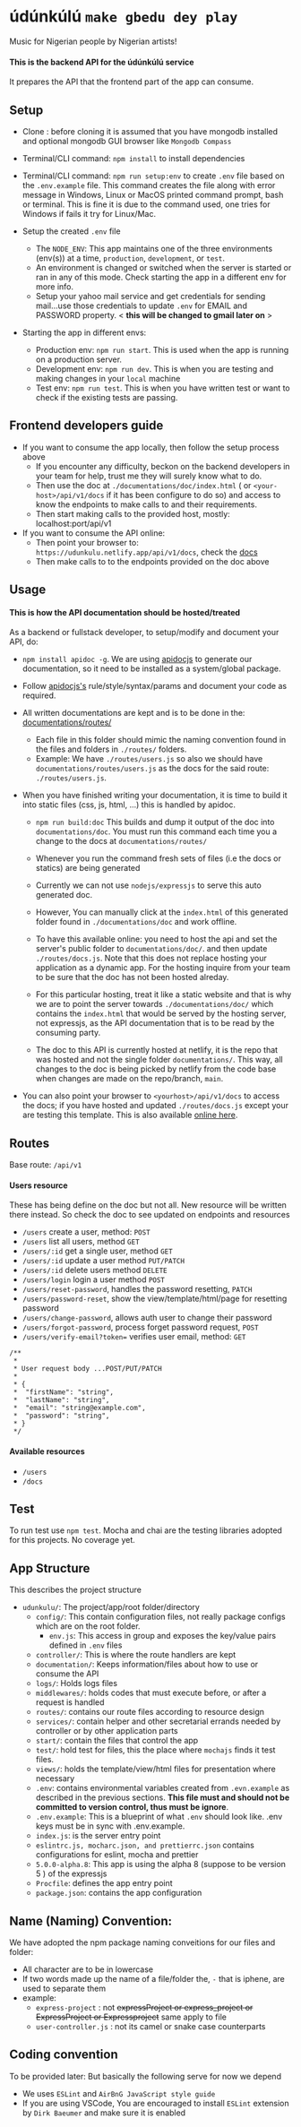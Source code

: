 # údúnkúlú  ```make gbedu dey play```
Music for Nigerian people by Nigerian artists!

#### This is the backend API for the údúnkúlú service
It prepares the API that the frontend part of the app can consume.

## Setup
- Clone : before cloning it is assumed that you have mongodb installed and optional mongodb GUI browser like `Mongodb Compass`
- Terminal/CLI command: `npm install` to install dependencies
- Terminal/CLI command: `npm run setup:env` to create `.env` file based on the `.env.example` file. This command creates the file along with error message in Windows, Linux or MacOS printed command prompt, bash or terminal. This is fine it is due to the command used, one tries for Windows if fails it try for Linux/Mac.

- Setup the created `.env` file
  - The `NODE_ENV`: This app maintains one of the three environments (env(s)) at a time, `production`, `development`, or `test`.
  - An environment is changed or switched when the server is started or ran in any of this mode. Check starting the app in a different env for more info.
  - Setup your yahoo mail service and get credentials for sending mail...use those credentials to update `.env` for EMAIL and PASSWORD property. < __this will be changed to gmail later on__ >

- Starting the app in different envs:
    - Production env: `npm run start`. This is used when the app is running on a production server.
    - Development env: `npm run dev`. This is when you are testing and making changes in your `local` machine
    - Test env: `npm run test`. This is when you have written test or want to check if the existing tests are passing.

## Frontend developers guide
- If you want to consume the app locally, then follow the setup process above
  - If you encounter any difficulty, beckon on the backend developers in your team for help, trust me they will surely know what to do.
  - Then use the doc at `./documentations/doc/index.html` ( or `<your-host>/api/v1/docs` if it has been configure to do so) and access to know the endpoints to make calls to and their requirements.
  - Then start making calls to the provided host, mostly: localhost:port/api/v1
- If you want to consume the API online:
  - Then point your browser to: `https://udunkulu.netlify.app/api/v1/docs`, check the [docs](https://udunkulu.netlify.app)
  - Then make calls to to the endpoints provided on the doc above

## Usage
#### This is how the API documentation should be hosted/treated
As a backend or fullstack developer, to setup/modify and document your API, do:
- `npm install apidoc -g`. We are using [apidocjs](https://apidocjs.com/#getting-started) to generate our documentation, so it need to be installed as a system/global package.
- Follow [apidocjs's](https://apidocjs.com/#param-api-param) rule/style/syntax/params and document your code as required.
- All written documentations are kept and is to be done in the: [documentations/routes/](https://github.com/ezehlivinus/udunkulu/tree/main/documentations/routes)
  - Each file in this folder should mimic the naming convention found in the files and folders in `./routes/` folders.
  - Example: We have `./routes/users.js` so also we should have `documentations/routes/users.js` as the docs for the said route: `./routes/users.js`.
- When you have finished writing your documentation, it is time to build it into static files (css, js, html, ...) this is handled by apidoc.
  - `npm run build:doc` This builds and dump it output of the doc into `documentations/doc`. You must run this command each time you a change to the docs at `documentations/routes/`
  - Whenever you run the command fresh sets of files (i.e the docs or statics) are being generated

  - Currently we can not use `nodejs/expressjs` to serve this auto generated doc.

  - However, You can manually click at the `index.html` of this generated folder found in `./documentations/doc` and work offline.

  - To have this available online: you need to host the api and set the server's public folder to `documentations/doc/`. and then update `./routes/docs.js`. Note that this does not replace hosting your application as a dynamic app. For the hosting inquire from your team to be sure that the doc has not been hosted alreday.

  - For this particular hosting, treat it like a static website and that is why we are to point the server towards `./documentations/doc/` which contains the `index.html` that would be served by the hosting server, not expressjs, as the API documentation that is to be read by the consuming party.

  - The doc to this API is currently hosted at netlify, it is the repo that was hosted and not the single folder `documentations/`. This way, all changes to the doc is being picked by netlify from the code base when changes are made on the repo/branch, `main`.

- You can also point your browser to `<yourhost>/api/v1/docs` to access the docs; if you have hosted and updated `./routes/docs.js` except your are testing this template. This is also available [online here](https://udunkulu.netlify.app).

## Routes
Base route: `/api/v1`

#### Users resource
These has being define on the doc but not all. New resource will be written there instead. So check the doc to see updated on endpoints and resources
- `/users` create a user, method: `POST`
- `/users` list all users, method `GET`
- `/users/:id` get a single user, method `GET`
- `/users/:id` update a user method `PUT/PATCH`
- `/users/:id` delete users method `DELETE`
- `/users/login` login a user method `POST`
- `/users/reset-password`, handles the password resetting, `PATCH` 
- `/users/password-reset`, show the view/template/html/page for resetting password
- `/users/change-password`, allows auth user to change their password
- `/users/forgot-password`, process forget password request, `POST`
- `/users/verify-email?token=` verifies user email, method: `GET`

```
/**
 *
 * User request body ...POST/PUT/PATCH
 *
 * {
 *  "firstName": "string",
 *  "lastName": "string",
 *  "email": "string@example.com",
 *  "password": "string",
 * }
 */
```

#### Available resources
- `/users`
- `/docs`

## Test
To run test use `npm test`. Mocha and chai are the testing libraries adopted for this projects. No coverage yet.

## App Structure
This describes the project structure
- `udunkulu/`: The project/app/root folder/directory
  - `config/`: This contain configuration files, not really package configs which are on the root folder.
    - `env.js`: This access in group and exposes the key/value pairs defined in `.env` files
  - `controller/`: This is where the route handlers are kept
  - `documentation/`: Keeps information/files about how to use or consume the API
  - `logs/`: Holds logs files
  - `middlewares/`: holds codes that must execute before, or after a request is handled
  - `routes/`: contains our route files according to resource design
  - `services/`: contain helper and other secretarial errands needed by controller or by other application parts
  - `start/`: contain the files that control the app
  - `test/`: hold test for files, this the place where `mochajs` finds it test files.
  - `views/`: holds the template/view/html files for presentation where necessary
  - `.env`: contains environmental variables  created from `.evn.example` as described in the previous sections. **This file must and should not be committed to version control, thus must be ignore**.
  - `.env.example`: This is a blueprint of what `.env` should look like. .env keys must be in sync with .env.example.
  - `index.js`: is the server entry point
  - `eslintrc.js, mocharc.json, and prettierrc.json` contains configurations for eslint, mocha and prettier
  - `5.0.0-alpha.8`: This app is using the alpha 8 (suppose to be version 5 ) of the expressjs
  - `Procfile`: defines the app entry point
  - `package.json`: contains the app configuration
  
## Name (Naming) Convention:
We have adopted the npm package naming conveitions for our files and folder:
- All character are to be in lowercase
- If two words made up the name of a file/folder the, `-` that is iphene, are used to separate them
- example:
  - `express-project` : not <strike>expressProject or express_project or ExpressProject or Expressproject</strike> same apply to file
  - `user-controller.js` : not its camel or snake case counterparts

## Coding convention
To be provided later: But basically the following serve for now we depend
- We uses `ESLint` and `AirBnG JavaScript style guide`
- If you are using VSCode, You are encouraged to install `ESLint` extension by `Dirk Baeumer` and make sure it is enabled

